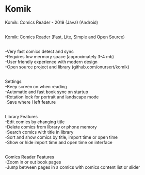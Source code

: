 # Komik
Komik: Comics Reader - 2019 (Java) (Android)<br><br>

Komik: Comics Reader (Fast, Lite, Simple and Open Source)<br><br>

-Very fast comics detect and sync<br>
-Requires low mermory space (approximately 3-4 mb)<br>
-User friendly experience with modern design<br>
-Open source project and library (github.com/onursert/komik)<br><br>

Settings<br>
-Keep screen on when reading<br>
-Automatic and fast book sync on startup<br>
-Rotation lock for portrait and landscape mode<br>
-Save where I left feature<br><br>

Library Features<br>
-Edit comics by changing title<br>
-Delete comics from library or phone memory<br>
-Search comics with title in library<br>
-Sort and show comics by title, import time or open time<br>
-Show or hide import time and open time on interface<br><br>

Comics Reader Features<br>
-Zoom in or out book pages<br>
-Jump between pages in a comics with comics content list or slider<br>
